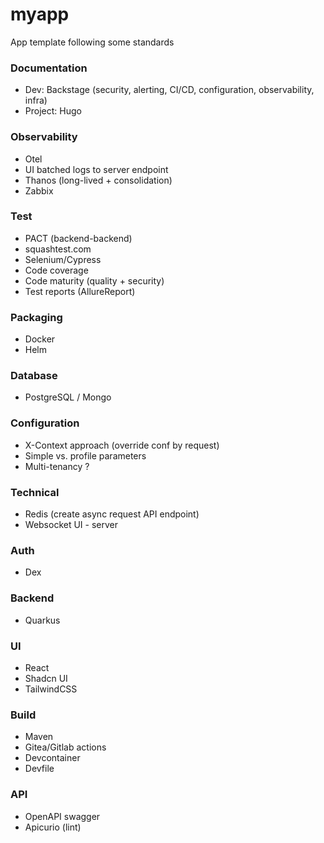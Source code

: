 # myapp

App template following some standards

### Documentation
- Dev: Backstage (security, alerting, CI/CD, configuration, observability, infra)
- Project: Hugo

### Observability
- Otel
- UI batched logs to server endpoint
- Thanos (long-lived + consolidation)
- Zabbix

### Test
- PACT (backend-backend)
- squashtest.com
- Selenium/Cypress
- Code coverage
- Code maturity (quality + security)
- Test reports (AllureReport)

### Packaging
- Docker
- Helm

### Database
- PostgreSQL / Mongo

### Configuration
- X-Context approach (override conf by request)
- Simple vs. profile parameters
- Multi-tenancy ?

### Technical
- Redis (create async request API endpoint)
- Websocket UI - server

### Auth
- Dex

### Backend
- Quarkus

### UI
- React
- Shadcn UI
- TailwindCSS

### Build
- Maven
- Gitea/Gitlab actions
- Devcontainer
- Devfile

### API
- OpenAPI swagger
- Apicurio (lint)
